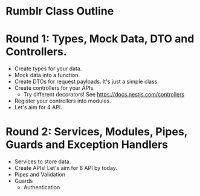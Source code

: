 # Rumblr Class Outline

# Round 1: Types, Mock Data, DTO and Controllers.

- Create types for your data.
- Mock data into a function.
- Create DTOs for request payloads. It's just a simple class.
- Create controllers for your APIs.
  - Try different decorators! See https://docs.nestjs.com/controllers
- Register your controllers into modules.
- Let's aim for 4 API.

# Round 2: Services, Modules, Pipes, Guards and Exception Handlers

- Services to store data.
- Create APIs! Let's aim for 8 API by today.
- Pipes and Validation
- Guards
  - Authentication
